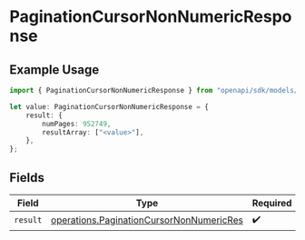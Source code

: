 # PaginationCursorNonNumericResponse

## Example Usage

```typescript
import { PaginationCursorNonNumericResponse } from "openapi/sdk/models/operations";

let value: PaginationCursorNonNumericResponse = {
    result: {
        numPages: 952749,
        resultArray: ["<value>"],
    },
};
```

## Fields

| Field                                                                                                       | Type                                                                                                        | Required                                                                                                    | Description                                                                                                 |
| ----------------------------------------------------------------------------------------------------------- | ----------------------------------------------------------------------------------------------------------- | ----------------------------------------------------------------------------------------------------------- | ----------------------------------------------------------------------------------------------------------- |
| `result`                                                                                                    | [operations.PaginationCursorNonNumericRes](../../../sdk/models/operations/paginationcursornonnumericres.md) | :heavy_check_mark:                                                                                          | N/A                                                                                                         |